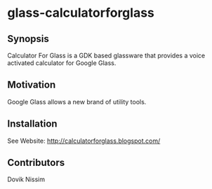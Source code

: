 # glass-calculatorforglass
## Synopsis

Calculator For Glass is a GDK based glassware that provides a voice activated calculator for Google Glass. 

## Motivation

Google Glass allows a new brand of utility tools.

## Installation

See Website: http://calculatorforglass.blogspot.com/

## Contributors

Dovik Nissim
